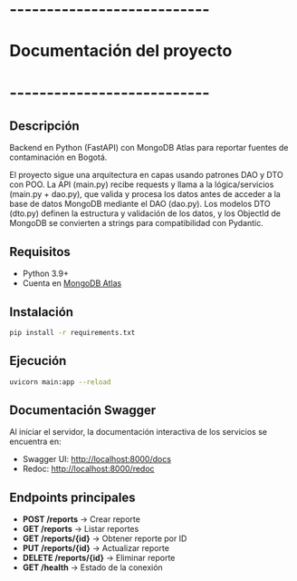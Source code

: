 # ---------------------------
# Documentación del proyecto
# ---------------------------

## Descripción
Backend en Python (FastAPI) con MongoDB Atlas para reportar fuentes de contaminación en Bogotá.

El proyecto sigue una arquitectura en capas usando patrones DAO y DTO con POO. La API (main.py) recibe requests y llama a la lógica/servicios (main.py + dao.py), que valida y procesa los datos antes de acceder a la base de datos MongoDB mediante el DAO (dao.py). Los modelos DTO (dto.py) definen la estructura y validación de los datos, y los ObjectId de MongoDB se convierten a strings para compatibilidad con Pydantic.


## Requisitos
- Python 3.9+
- Cuenta en [MongoDB Atlas](https://www.mongodb.com/atlas)


## Instalación
```bash
pip install -r requirements.txt
```


## Ejecución
```bash
uvicorn main:app --reload
```


## Documentación Swagger
Al iniciar el servidor, la documentación interactiva de los servicios se encuentra en:
- Swagger UI: [http://localhost:8000/docs](http://localhost:8000/docs)
- Redoc: [http://localhost:8000/redoc](http://localhost:8000/redoc)


## Endpoints principales
- **POST /reports** → Crear reporte
- **GET /reports** → Listar reportes
- **GET /reports/{id}** → Obtener reporte por ID
- **PUT /reports/{id}** → Actualizar reporte
- **DELETE /reports/{id}** → Eliminar reporte
- **GET /health** → Estado de la conexión